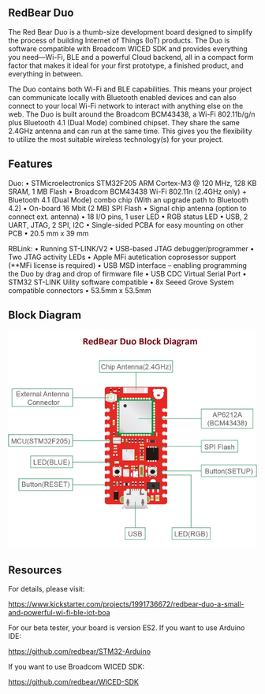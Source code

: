 
## RedBear Duo

The Red Bear Duo is a thumb-size development board designed to simplify the process of building Internet of Things (IoT) products. The Duo is software compatible with Broadcom WICED SDK and provides everything you need—Wi-Fi, BLE and a powerful Cloud backend, all in a compact form factor that makes it ideal for your first prototype, a finished product, and everything in between. 

The Duo contains both Wi-Fi and BLE capabilities. This means your project can communicate locally with Bluetooth enabled devices and can also connect to your local Wi-Fi network to interact with anything else on the web. The Duo is built around the Broadcom BCM43438, a Wi-Fi 802.11b/g/n plus Bluetooth 4.1 (Dual Mode) combined chipset. They share the same 2.4GHz antenna and can run at the same time. This gives you the flexibility to utilize the most suitable wireless technology(s) for your project.

## Features

Duo:
•	STMicroelectronics STM32F205 ARM Cortex-M3 @ 120 MHz, 128 KB SRAM, 1 MB Flash
•	Broadcom BCM43438 Wi-Fi 802.11n (2.4GHz only) + Bluetooth 4.1 (Dual Mode) combo chip
(With an upgrade path to Bluetooth 4.2)
•	On-board 16 Mbit (2 MB) SPI Flash
•	Signal chip antenna (option to connect ext. antenna)
•	18 I/O pins, 1 user LED
•	RGB status LED
•	USB, 2 UART, JTAG, 2 SPI, I2C 
•	Single-sided PCBA for easy mounting on other PCB
•	20.5 mm x 39 mm

RBLink:
•	Running ST-LINK/V2
•	USB-based JTAG debugger/programmer
•	Two JTAG activity LEDs
•	Apple MFi autetication coprosessor support (**MFi license is required)
•	USB MSD interface – enabling programming the Duo by drag and drop of firmware file
•	USB CDC Virtual Serial Port
•	STM32 ST-LINK Uility software compatible
•	8x Seeed Grove System compatible connectors
•	53.5mm x 53.5mm

## Block Diagram

![image](docs/images/Duo_BlockDiagram.jpg)

## Resources

For details, please visit:

https://www.kickstarter.com/projects/1991736672/redbear-duo-a-small-and-powerful-wi-fi-ble-iot-boa

For our beta tester, your board is version ES2. If you want to use Arduino IDE:

https://github.com/redbear/STM32-Arduino

If you want to use Broadcom WICED SDK:

https://github.com/redbear/WICED-SDK

